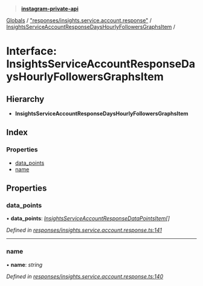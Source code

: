 > **[instagram-private-api](../README.md)**

[Globals](../README.md) / ["responses/insights.service.account.response"](../modules/_responses_insights_service_account_response_.md) / [InsightsServiceAccountResponseDaysHourlyFollowersGraphsItem](_responses_insights_service_account_response_.insightsserviceaccountresponsedayshourlyfollowersgraphsitem.md) /

# Interface: InsightsServiceAccountResponseDaysHourlyFollowersGraphsItem

## Hierarchy

* **InsightsServiceAccountResponseDaysHourlyFollowersGraphsItem**

## Index

### Properties

* [data_points](_responses_insights_service_account_response_.insightsserviceaccountresponsedayshourlyfollowersgraphsitem.md#data_points)
* [name](_responses_insights_service_account_response_.insightsserviceaccountresponsedayshourlyfollowersgraphsitem.md#name)

## Properties

###  data_points

• **data_points**: *[InsightsServiceAccountResponseDataPointsItem](_responses_insights_service_account_response_.insightsserviceaccountresponsedatapointsitem.md)[]*

*Defined in [responses/insights.service.account.response.ts:141](https://github.com/dilame/instagram-private-api/blob/e9c516c/src/responses/insights.service.account.response.ts#L141)*

___

###  name

• **name**: *string*

*Defined in [responses/insights.service.account.response.ts:140](https://github.com/dilame/instagram-private-api/blob/e9c516c/src/responses/insights.service.account.response.ts#L140)*